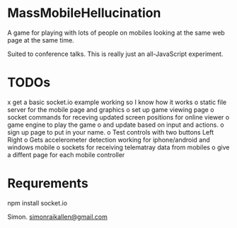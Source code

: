 MassMobileHellucination
=======================

A game for playing with lots of people on mobiles looking at the same web page at the same time.

Suited to conference talks. This is really just an all-JavaScript experiment.

TODOs
=====
x get a basic socket.io example working so I know how it works
o static file server for the mobile page and graphics
o set up game viewing page
o socket commands for receving updated screen positions for online viewer
o game engine to play the game 
o and update based on input and actions.
o sign up page to put in your name.
o Test controls with two buttons Left Right
o Gets accelerometer detection working for iphone/android and windows mobile
o sockets for receiving telematray data from mobiles
o give a diffent page for each mobile controller

Requrements
===========
npm install socket.io


Simon.
simonraikallen@gmail.com
